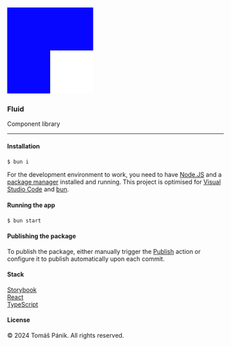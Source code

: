 <br>
<img src="docs/fluid.svg">

### Fluid

Component library

---

#### Installation

```bash
$ bun i
```

For the development environment to work, you need to have [Node.JS](https://nodejs.org) and a [package manager](https://bun.sh) installed and running. This project is optimised for [Visual Studio Code](https://code.visualstudio.com) and [bun](https://bun.sh).

#### Running the app

```bash
$ bun start
```

#### Publishing the package

To publish the package, either manually trigger the [Publish](https://github.com/pan7k/fluid/actions/workflows/publish.yml) action or configure it to publish automatically upon each commit.

#### Stack

[Storybook](https://storybook.js.org)<br>
[React](https://react.dev)<br>
[TypeScript](https://typescriptlang.org)

#### License

© 2024 Tomáš Pánik. All rights reserved.<br>
